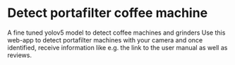 # Detect portafilter coffee machine
A fine tuned yolov5 model to detect coffee machines and grinders
Use this web-app to detect portafilter machines with your camera and once identified, receive information like e.g. the link to the user manual as well as reviews. 
